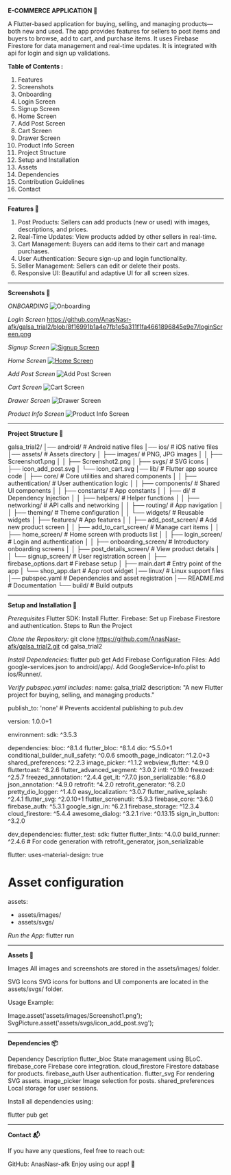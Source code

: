 **E-COMMERCE APPLICATION 🚀**

A Flutter-based application for buying, selling, and managing products—both new and used.
The app provides features for sellers to post items and buyers to browse, add to cart, and purchase items.
It uses Firebase Firestore for data management and real-time updates.
It is integrated with api for login and sign up validations.

**Table of Contents :** 
1. Features
2. Screenshots
3. Onboarding
4. Login Screen
5. Signup Screen
6. Home Screen
7. Add Post Screen
8. Cart Screen
9. Drawer Screen
10. Product Info Screen
11. Project Structure
12. Setup and Installation
13. Assets
14. Dependencies
15. Contribution Guidelines
16. Contact

--------------------------------------------------------------------------------------------------------------------------

**Features 🌟**

1. Post Products: Sellers can add products (new or used) with images, descriptions, and prices.
2. Real-Time Updates: View products added by other sellers in real-time.
3. Cart Management: Buyers can add items to their cart and manage purchases.
4. User Authentication: Secure sign-up and login functionality.
5. Seller Management: Sellers can edit or delete their posts.
6. Responsive UI: Beautiful and adaptive UI for all screen sizes.

---------------------------------------------------------------------------------------------------------------------------

**Screenshots 📸**

_ONBOARDING_
![Onboarding]([assets/images/onBoardingScreen.png](https://github.com/AnasNasr-afk/galsa_trial2/blob/ac496895a9528585d8a4a9c69c87acf294cc05bf/onBoardingScreen.png))

_Login Screen_
https://github.com/AnasNasr-afk/galsa_trial2/blob/8f16991b1a4e7fb1e5a311f1fa4661896845e9e7/loginScreen.png

_Signup Screen_
[![Signup Screen](assets/images/signUpScreen.png)](https://github.com/AnasNasr-afk/galsa_trial2/blob/0bb2cebae3e5bdf2c178480471c2486a58fa2b82/signUpScreen.png)

_Home Screen_
[![Home Screen](assets/images/homePageScreen.png)](https://github.com/AnasNasr-afk/galsa_trial2/blob/2a0f0cc69810da01b58036728670654a3de77f47/homePageScreen.png)

_Add Post Screen_
![Add Post Screen](assets/images/addPostScreen.png)

_Cart Screen_
![Cart Screen](assets/images/cartScreen.png)

_Drawer Screen_
![Drawer Screen](assets/images/drawerScreen.png)

_Product Info Screen_
![Product Info Screen](assets/images/productInfoScreen.png)

---------------------------------------------------------------------------------------------------------------------------

**Project Structure 📂**

galsa_trial2/
│── android/                       # Android native files
│── ios/                           # iOS native files
│── assets/                        # Assets directory
│   ├── images/                    # PNG, JPG images
│   │   ├── Screenshot1.png
│   │   ├── Screenshot2.png
│   ├── svgs/                      # SVG icons
│       ├── icon_add_post.svg
│       └── icon_cart.svg
│── lib/                           # Flutter app source code
│   ├── core/                      # Core utilities and shared components
│   │   ├── authentication/        # User authentication logic
│   │   ├── components/            # Shared UI components
│   │   ├── constants/             # App constants
│   │   ├── di/                    # Dependency Injection
│   │   ├── helpers/               # Helper functions
│   │   ├── networking/            # API calls and networking
│   │   ├── routing/               # App navigation
│   │   ├── theming/               # Theme configuration
│   │   └── widgets/               # Reusable widgets
│   ├── features/                  # App features
│   │   ├── add_post_screen/       # Add new product screen
│   │   ├── add_to_cart_screen/    # Manage cart items
│   │   ├── home_screen/           # Home screen with products list
│   │   ├── login_screen/          # Login and authentication
│   │   ├── onboarding_screen/     # Introductory onboarding screens
│   │   ├── post_details_screen/   # View product details
│   │   └── signup_screen/         # User registration screen
│   ├── firebase_options.dart      # Firebase setup
│   ├── main.dart                  # Entry point of the app
│   └── shop_app.dart              # App root widget
│── linux/                         # Linux support files
│── pubspec.yaml                   # Dependencies and asset registration
│── README.md                      # Documentation
└── build/                         # Build outputs

---------------------------------------------------------------------------------------------------------------------------

**Setup and Installation 🔧**

_Prerequisites_
Flutter SDK: Install Flutter.
Firebase: Set up Firebase Firestore and authentication.
Steps to Run the Project

_Clone the Repository:_
git clone https://github.com/AnasNasr-afk/galsa_trial2.git
cd galsa_trial2

_Install Dependencies:_
flutter pub get
Add Firebase Configuration Files:
Add google-services.json to android/app/.
Add GoogleService-Info.plist to ios/Runner/.



_Verify pubspec.yaml includes:_
name: galsa_trial2
description: "A new Flutter project for buying, selling, and managing products."

publish_to: 'none' # Prevents accidental publishing to pub.dev

version: 1.0.0+1

environment:
sdk: ^3.5.3

dependencies:
bloc: ^8.1.4
flutter_bloc: ^8.1.4
dio: ^5.5.0+1
conditional_builder_null_safety: ^0.0.6
smooth_page_indicator: ^1.2.0+3
shared_preferences: ^2.2.3
image_picker: ^1.1.2
webview_flutter: ^4.9.0
fluttertoast: ^8.2.6
flutter_advanced_segment: ^3.0.2
intl: ^0.19.0
freezed: ^2.5.7
freezed_annotation: ^2.4.4
get_it: ^7.7.0
json_serializable: ^6.8.0
json_annotation: ^4.9.0
retrofit: ^4.2.0
retrofit_generator: ^8.2.0
pretty_dio_logger: ^1.4.0
easy_localization: ^3.0.7
flutter_native_splash: ^2.4.1
flutter_svg: ^2.0.10+1
flutter_screenutil: ^5.9.3
firebase_core: ^3.6.0
firebase_auth: ^5.3.1
google_sign_in: ^6.2.1
firebase_storage: ^12.3.4
cloud_firestore: ^5.4.4
awesome_dialog: ^3.2.1
rive: ^0.13.15
sign_in_button: ^3.2.0

dev_dependencies:
flutter_test:
sdk: flutter
flutter_lints: ^4.0.0
build_runner: ^2.4.6 # For code generation with retrofit_generator, json_serializable

flutter:
uses-material-design: true

# Asset configuration
assets:
- assets/images/
- assets/svgs/

_Run the App:_
flutter run

---------------------------------------------------------------------------------------------

**Assets 🎨**

Images
All images and screenshots are stored in the assets/images/ folder.

SVG Icons
SVG icons for buttons and UI components are located in the assets/svgs/ folder.

Usage Example:

Image.asset('assets/images/Screenshot1.png');
SvgPicture.asset('assets/svgs/icon_add_post.svg');

-------------------------------------------------------------------------------------------

**Dependencies 📦**

Dependency	Description
flutter_bloc	State management using BLoC.
firebase_core	Firebase core integration.
cloud_firestore	Firestore database for products.
firebase_auth	User authentication.
flutter_svg	For rendering SVG assets.
image_picker	Image selection for posts.
shared_preferences	Local storage for user sessions.

Install all dependencies using:

flutter pub get

-------------------------------------------------------------------------------------------


**Contact 📬**

If you have any questions, feel free to reach out:

GitHub: AnasNasr-afk
Enjoy using our app! 🚀
